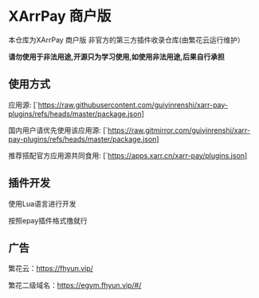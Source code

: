 # XArrPay 商户版

本仓库为XArrPay 商户版 非官方的第三方插件收录仓库(由繁花云运行维护）

**请勿使用于非法用途,开源只为学习使用,如使用非法用途,后果自行承担**


## 使用方式

应用源: [`https://raw.githubusercontent.com/guiyinrenshi/xarr-pay-plugins/refs/heads/master/package.json]

国内用户请优先使用该应用源: [`https://raw.gitmirror.com/guiyinrenshi/xarr-pay-plugins/refs/heads/master/package.json]

推荐搭配官方应用源共同食用: [`https://apps.xarr.cn/xarr-pay/plugins.json]

## 插件开发

使用Lua语言进行开发

按照epay插件格式撸就行

## 广告

繁花云：https://fhyun.vip/

繁花二级域名：https://egym.fhyun.vip/#/
